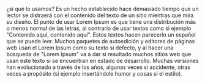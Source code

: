 ¿si qué lo usamos?
Es un hecho establecido hace demasiado tiempo que un lector se distraerá con el contenido del texto de un sitio mientras que mira su diseño. El punto de usar Lorem Ipsum es que tiene una distribución más o menos normal de las letras, al contrario de usar textos como si ejemplo "Contenido aquí, contenido aquí". 
Estos textos hacen parecerlo un español que se puede leer. Muchos paquetes de autoedición y editores de páginas web usan el Lorem Ipsum como su texto si defecto, y al hacer una búsqueda de "Lorem Ipsum" va a dar si resultado muchos sitios web que usan este texto si se encuentran en estado de desarrollo. Muchas versiones han evolucionado a través de los años, 
algunas veces si accidente, otras veces a propósito (si ejemplo insertándole humor y cosas si el estilo).